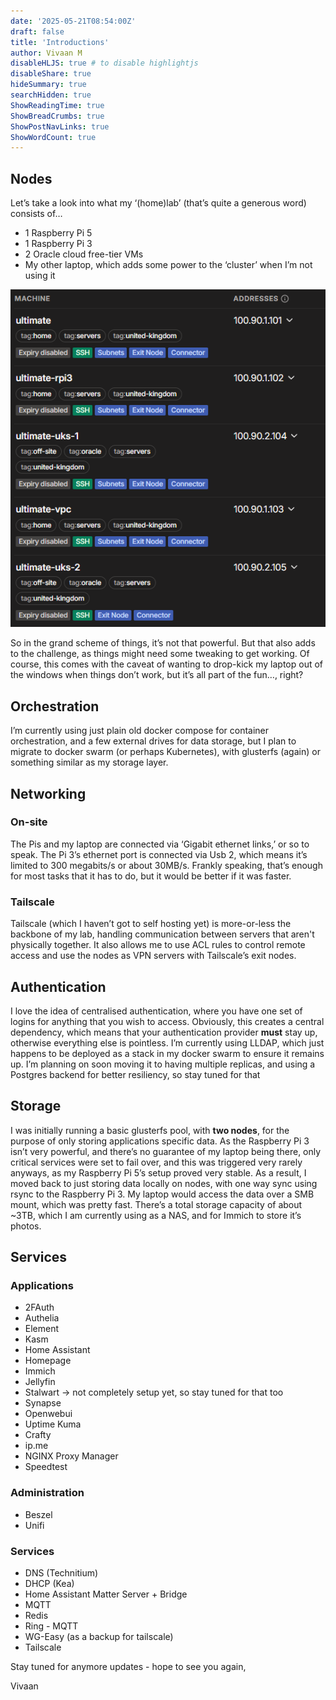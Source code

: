 ```yaml
---
date: '2025-05-21T08:54:00Z'
draft: false
title: 'Introductions'
author: Vivaan M
disableHLJS: true # to disable highlightjs
disableShare: true
hideSummary: true
searchHidden: true
ShowReadingTime: true
ShowBreadCrumbs: true
ShowPostNavLinks: true
ShowWordCount: true
---
```

## Nodes

Let’s take a look into what my ‘(home)lab’ (that’s quite a generous word) consists of…

- 1 Raspberry Pi 5
- 1 Raspberry Pi 3
- 2 Oracle cloud free-tier VMs
- My other laptop, which adds some power to the ‘cluster’ when I’m not using it

![Node List](image.png)

So in the grand scheme of things, it’s not that powerful. But that also adds to the challenge, as things might need some tweaking to get working. Of course, this comes with the caveat of wanting to drop-kick my laptop out of the windows when things don’t work, but it’s all part of the fun…, right?

## Orchestration

I’m currently using just plain old docker compose for container orchestration, and a few external drives for data storage, but I plan to migrate to docker swarm (or perhaps Kubernetes), with glusterfs (again) or something similar as my storage layer. 

## Networking

### On-site

The Pis and my laptop are connected via ‘Gigabit ethernet links,’ or so to speak. The Pi 3’s ethernet port is connected via Usb 2, which means it’s limited to 300 megabits/s or about 30MB/s. Frankly speaking, that’s enough for most tasks that it has to do, but it would be better if it was faster. 

### Tailscale

Tailscale (which I haven’t got to self hosting yet) is more-or-less the backbone of my lab, handling communication between servers that aren't physically together. It also allows me to use ACL rules to control remote access and use the nodes as VPN servers with Tailscale’s exit nodes. 

## Authentication

I love the idea of centralised authentication, where you have one set of logins for anything that you wish to access. Obviously, this creates a central dependency, which means that your authentication provider **must** stay up, otherwise everything else is pointless. I’m currently using LLDAP, which just happens to be deployed as a stack in my docker swarm to ensure it remains up. I’m planning on soon moving it to having multiple replicas, and using a Postgres backend for better resiliency, so stay tuned for that

## Storage

I was initially running a basic glusterfs pool, with **two nodes**, for the purpose of only storing applications specific data. As the Raspberry Pi 3 isn’t very powerful, and there’s no guarantee of my laptop being there, only critical services were set to fail over, and this was triggered very rarely anyways, as my Raspberry Pi 5’s setup proved very stable. As a result, I moved back to just storing data locally on nodes, with one way sync using rsync to the Raspberry Pi 3. My laptop would access the data over a SMB mount, which was pretty fast. There’s a total storage capacity of about ~3TB, which I am currently using as a NAS, and for Immich to store it’s photos. 

## Services

### Applications

- 2FAuth
- Authelia
- Element
- Kasm
- Home Assistant
- Homepage
- Immich
- Jellyfin
- Stalwart → not completely setup yet, so stay tuned for that too
- Synapse
- Openwebui
- Uptime Kuma
- Crafty
- ip.me
- NGINX Proxy Manager
- Speedtest

### Administration

- Beszel
- Unifi

### Services

- DNS (Technitium)
- DHCP (Kea)
- Home Assistant Matter Server + Bridge
- MQTT
- Redis
- Ring - MQTT
- WG-Easy (as a backup for tailscale)
- Tailscale

Stay tuned for anymore updates - hope to see you again,

Vivaan